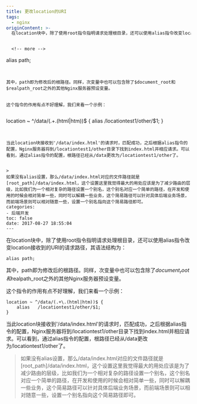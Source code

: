 ```yaml
---
title: 更改location的URI
tags:
  - nginx
originContent: >-
  在location块中，除了使用root指令指明请求处理根目录，还可以使用alias指令改变location接收到的URI的请求路径，其语法结构为：


  <!-- more -->


  ```

  alias path;

  ```


  其中，path即为修改后的根路径。同样，次变量中也可以包含除了$document_root和$realpath_root之外的其他Nginx服务器预设变量。


  这个指令的作用有点不好理解，我们来看一个示例：


  ```

  location ~ ^/data/(.+\.(html|htm))$ {
      alias   /locationtest1/other/$1;
  }

  ```


  当此location块接收到'/data/index.html'的请求时，匹配成功，之后根据alias指令的配置，Nginx服务器将到/locationtest1/other目录下找到index.html并相应请求。可以看到，通过alias指令的配置，根路径已经从/data更改为/locationtest1/other了。


  >
  如果没有alias设置，那么/data/index.html对应的文件路径就是[root_path]/data/index.html，这个设置这里我觉得最大的用处应该是为了减少路由的层级，比如我们为一个相对复杂的路径设置一个别名，这个别名对应一个简单的路径，在开发和使用的时候会相对简单一些，同时可以解耦一些业务，这个简易路径可以针对具体后端业务场景，而前端场景则可以相对随意一些，设置一个别名指向这个简易路径即可。
categories:
  - 后端开发
toc: false
date: 2017-08-27 18:55:04
---
```


在location块中，除了使用root指令指明请求处理根目录，还可以使用alias指令改变location接收到的URI的请求路径，其语法结构为：

<!-- more -->

```
alias path;
```

其中，path即为修改后的根路径。同样，次变量中也可以包含除了$document_root和$realpath_root之外的其他Nginx服务器预设变量。

这个指令的作用有点不好理解，我们来看一个示例：

```
location ~ ^/data/(.+\.(html|htm))$ {
    alias   /locationtest1/other/$1;
}
```

当此location块接收到'/data/index.html'的请求时，匹配成功，之后根据alias指令的配置，Nginx服务器将到/locationtest1/other目录下找到index.html并相应请求。可以看到，通过alias指令的配置，根路径已经从/data更改为/locationtest1/other了。

> 如果没有alias设置，那么/data/index.html对应的文件路径就是[root_path]/data/index.html，这个设置这里我觉得最大的用处应该是为了减少路由的层级，比如我们为一个相对复杂的路径设置一个别名，这个别名对应一个简单的路径，在开发和使用的时候会相对简单一些，同时可以解耦一些业务，这个简易路径可以针对具体后端业务场景，而前端场景则可以相对随意一些，设置一个别名指向这个简易路径即可。